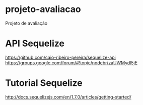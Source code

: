# projeto-avaliacao
Projeto de avaliação

# API Sequelize
https://github.com/caio-ribeiro-pereira/sequelize-api
https://groups.google.com/forum/#!topic/nodebr/zaUWMydl5jE


# Tutorial Sequelize
http://docs.sequelizejs.com/en/1.7.0/articles/getting-started/
